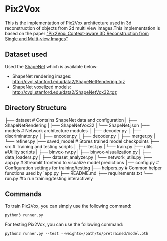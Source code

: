 # Pix2Vox
This is the implementation of Pix2Vox architecture used in 3d reconstruction of objects from 2d multi view images.This implementation is based on the paper ["Pix2Vox: Context-aware 3D Reconstruction from Single and Multi-view Images"](https://arxiv.org/abs/1901.11153)

## Dataset used

Used the [ShapeNet](https://www.shapenet.org/) which is available below:

- ShapeNet rendering images: http://cvgl.stanford.edu/data2/ShapeNetRendering.tgz
- ShapeNet voxelized models: http://cvgl.stanford.edu/data2/ShapeNetVox32.tgz

## Directory Structure
  ├── dataset                            # Contains ShapeNet data and configuration
    |   ├── ShapeNetRendering
    |   ├── ShapeNetVox32
    |   └── ShapeNet.json
    ├── models                           # Network architecture modules
    │   ├── decoder.py
    │   ├── discriminator.py
    │   ├── encoder.py
    │   ├── decoder.py
    │   ├── merger.py
    |   └── refiner.py
    ├── saved_model                      # Stores trained model checkpoints
    ├── src                              # Training and testing scripts
    │   ├── test.py
    |   └── train.py
    ├── utils                            #Utility scripts
    |    ├── binvox-rw.py
    |    ├── binvox-visualization.py
    |    ├── data_loaders.py
    |    ├── dataset_analyzer.py
    |    └── network_utils.py
    ├── app.py                          # Streamlit frontend to visualize model predictions
    │── config.py                       # Configuration settings for training/testing
    ├── helpers.py                      # Common helper functions used by `app.py
    ├── README.md
    ├── requirements.txt
    └── run.py                          #to run training/testing interactively


## Commands

To train Pix2Vox, you can simply use the following command:

```
python3 runner.py
```

For testing Pix2Vox, you can use the following command:

```
python3 runner.py --test --weights=/path/to/pretrained/model.pth
```
